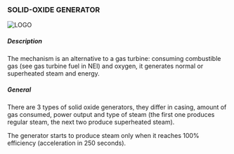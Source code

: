 ### SOLID-OXIDE GENERATOR

![LOGO](https://cdn.discordapp.com/attachments/916393114166525974/939876293179232336/SOFC.png)

##### Description

The mechanism is an alternative to a gas turbine: consuming combustible gas (see gas turbine fuel in NEI) and oxygen, it generates normal or superheated steam and energy.

##### General

There are 3 types of solid oxide generators, they differ in casing, amount of gas consumed, power output and type of steam (the first one produces regular steam, the next two produce superheated steam).

The generator starts to produce steam only when it reaches 100% efficiency (acceleration in 250 seconds).
